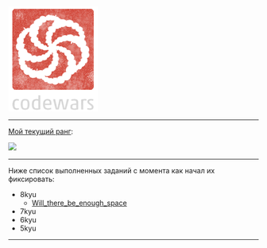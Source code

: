 ![](./public/codewars.png)

---
[Мой текущий ранг](https://www.codewars.com/users/zmarx):

![](https://www.codewars.com/users/zmarx/badges/large)

---

Ниже список выполненных заданий с момента как начал их фиксировать:

- 8kyu
   - [Will_there_be_enough_space](./src/8kyu/Will_there_be_enough_space)
- 7kyu
- 6kyu
- 5kyu
---
